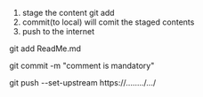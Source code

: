 1. stage the content
git add
2. commit(to local)
will comit the staged contents
3. push to the internet


git add ReadMe.md

git commit -m "comment is mandatory"

git push --set-upstream https://......../.../